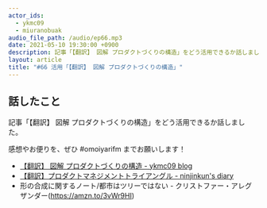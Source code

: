 ```yaml
---
actor_ids:
  - ykmc09
  - miuranobuak
audio_file_path: /audio/ep66.mp3
date: 2021-05-10 19:30:00 +0900
description: 記事「【翻訳】 図解 プロダクトづくりの構造」をどう活用できるか話しました。
layout: article
title: "#66 活用「【翻訳】 図解 プロダクトづくりの構造」"
---
```


## 話したこと

 記事「【翻訳】 図解 プロダクトづくりの構造」をどう活用できるか話しました。

感想やお便りを、ぜひ #omoiyarifm までお願いします！

- [【翻訳】 図解 プロダクトづくりの構造 - ykmc09 blog](https://ykmc09.hateblo.jp/entry/2021/04/13/091443)
- [【翻訳】プロダクトマネジメントトライアングル - ninjinkun's diary](https://ninjinkun.hatenablog.com/entry/the-product-management-triangle-ja)
- 形の合成に関するノート/都市はツリーではない - クリストファー・アレグザンダー(https://amzn.to/3vWr9HI)
